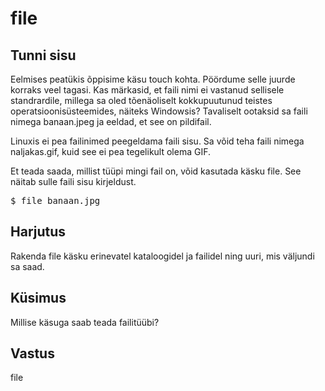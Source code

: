 # file

## Tunni sisu

Eelmises peatükis õppisime käsu touch kohta. Pöördume selle juurde korraks veel tagasi. Kas märkasid, et faili nimi ei vastanud sellisele standrardile, millega sa oled tõenäoliselt kokkupuutunud teistes operatsioonisüsteemides, näiteks Windowsis? Tavaliselt ootaksid sa faili nimega banaan.jpeg ja eeldad, et see on pildifail.

Linuxis ei pea failinimed peegeldama faili sisu. Sa võid teha faili nimega naljakas.gif, kuid see ei pea tegelikult olema GIF.

Et teada saada, millist tüüpi mingi fail on, võid kasutada käsku file. See näitab sulle faili sisu kirjeldust.
 
<pre>$ file banaan.jpg</pre>

## Harjutus

Rakenda file käsku erinevatel kataloogidel ja failidel ning uuri, mis väljundi sa saad.

## Küsimus

Millise käsuga saab teada failitüübi?

## Vastus

file
